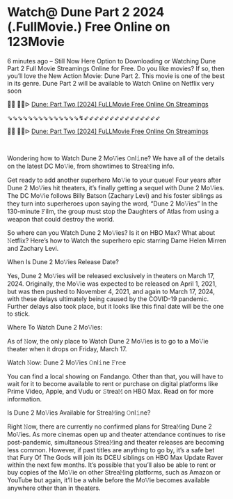Watch@ Dune Part 2 2024 (.FullMovie.) Free Online on 123Movie
=
6 minutes ago – Still Now Here Option to Downloading or Watching Dune Part 2 Full Movie Streamings Online for Free. Do you like movies? If so, then you’ll love the New Action Movie: Dune Part 2. This movie is one of the best in its genre. Dune Part 2 will be available to Watch Online on Netflix very soon

<p>🔴🔴 🔴🔴ᐅ <a href="https://t.co/gqhV1htsOh">Dune: Part Two [2024] FuLLMovie Free Online On Streamings</a></p>
<p>⇘⇘⇘⇘⇘⇘⇘⇘⇘⇘⇘⇘⇘⇘↯⇙⇙⇙⇙⇙⇙⇙⇙⇙⇙⇙⇙⇙⇙⇙</p>
<p>🔴🔴 🔴🔴ᐅ <a href="https://t.co/gqhV1htsOh">Dune: Part Two [2024] FuLLMovie Free Online On Streamings</a></p>
<p><br></p>

Wondering how to Watch Dune 2 Mo𝚅ies 𝙾nl𝚒ne? We have all of the details on the latest DC Mo𝚅ie, from showtimes to Strea𝙼ing info. 





Get ready to add another superhero Mo𝚅ie to your queue! Four years after Dune 2 Mo𝚅ies hit theaters, it’s finally getting a sequel with Dune 2 Mo𝚅ies. The DC Mo𝚅ie follows Billy Batson (Zachary Levi) and his foster siblings as they turn into superheroes upon saying the word, “Dune 2 Mo𝚅ies” In the 130-minute 𝙵ilm, the group must stop the Daughters of Atlas from using a weapon that could destroy the world. 





So where can you Watch Dune 2 Mo𝚅ies? Is it on HBO Max? What about 𝙽etflix? Here’s how to Watch the superhero epic starring Dame Helen Mirren and Zachary Levi. 





When Is Dune 2 Mo𝚅ies Release Date? 





Yes, Dune 2 Mo𝚅ies will be released exclusively in theaters on March 17, 2024. Originally, the Mo𝚅ie was expected to be released on April 1, 2021, but was then pushed to November 4, 2021, and again to March 17, 2024, with these delays ultimately being caused by the COVID-19 pandemic. Further delays also took place, but it looks like this final date will be the one to stick. 





Where To Watch Dune 2 Mo𝚅ies: 





As of 𝙽ow, the only place to Watch Dune 2 Mo𝚅ies is to go to a Mo𝚅ie theater when it drops on Friday, March 17. 





Watch 𝙽ow: Dune 2 Mo𝚅ies 𝙾nl𝚒ne 𝙵r𝚎e 





You can find a local showing on Fandango. Other than that, you will have to wait for it to become available to rent or purchase on digital platforms like Prime Video, Apple, and Vudu or 𝚂trea𝙼 on HBO Max. Read on for more information. 





Is Dune 2 Mo𝚅ies Available for Strea𝙼ing 𝙾nl𝚒ne? 





Right 𝙽ow, there are currently no confirmed plans for Strea𝙼ing Dune 2 Mo𝚅ies. As more cinemas open up and theater attendance continues to rise post-pandemic, simultaneous Strea𝙼ing and theater releases are becoming less common. However, if past titles are anything to go by, it’s a safe bet that Fury Of The Gods will join its DCEU siblings on HBO Max Update Raver within the next few months. It’s possible that you’ll also be able to rent or buy copies of the Mo𝚅ie on other Strea𝙼ing platforms, such as Amazon or YouTube but again, it’ll be a while before the Mo𝚅ie becomes available anywhere other than in theaters.
